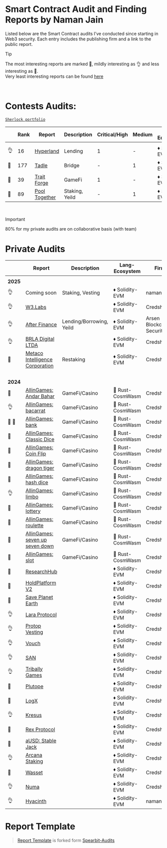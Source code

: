 <h1> Smart Contract Audit and Finding Reports by Naman Jain</h1>

Listed below are the Smart Contract audits I’ve conducted since starting in Web3 security. Each entry includes the publishing firm and a link to the public report.

> [!TIP]
> The most interesting reports are marked 💎, mildly interesting as 👌 and less interesting as 📰. <br>
> Very least interesting reports can be found [here](/least_interesting_reports.md)

<br>

# Contests Audits:

[`Sherlock portfolio`](https://audits.sherlock.xyz/watson/namx05)

|     | Rank | Report                                                                                                           | Description    | Critical/High | Medium | Lang-Ecosystem | Platform  |
| --- | ---- | ---------------------------------------------------------------------------------------------------------------- | -------------- | ------------- | ------ | -------------- | --------- |
|     |      |                                                                                                                  |                |               |        |                |           |
| 👌  | 16   | [Hyperland](https://cantina.xyz/competitions/cd180bb3-5d7d-46ed-8b99-d905e54a9d0b/leaderboard)                   | Lending        | 1             | -      | ♦ Solidity-EVM | Cantina   |
| 💎  | 177  | [Tadle](https://codehawks.cyfrin.io/c/2024-08-tadle/results?lt=contest&page=1&sc=reward&sj=reward&t=leaderboard) | Bridge         | -             | 1      | ♦ Solidity-EVM | CodeHawks |
| 💎  | 39   | [Trait Forge](https://code4rena.com/audits/2024-07-traitforge)                                                   | GameFi         | 1             | -      | ♦ Solidity-EVM | CodeArena |
| 📰  | 89   | [Pool Together](https://code4rena.com/audits/2023-07-pooltogether)                                               | Staking, Yeild | -             | 1      | ♦ Solidity-EVM | CodeArena |

<br>

> [!IMPORTANT]
> 80% for my private audits are on collaborative basis (with team)

# Private Audits

|             | Report                                                                                                                                            | Description              | Lang-Ecosystem   | Firm                      |
| ----------- | ------------------------------------------------------------------------------------------------------------------------------------------------- | ------------------------ | ---------------- | ------------------------- |
|             |
| <b>2025</b> |
| 👌          | Coming soon                                                                                                                                       | Staking, Vesting         | ♦ Solidity-EVM   | naman                     |
| 👌          | [W3.Labs](https://github.com/Credshields/audit-reports/blob/master/W3.labs_Final_Audit_Report.pdf)                                                |                          | ♦ Solidity-EVM   | Credshields               |
| 👌          | [After Finance](audit-reports/pdf/After-Finance-Report.pdf)                                                                                       | Lending/Borrowing, Yeild | ♦ Solidity-EVM   | Arsen Blockchain Security |
| 👌          | [BRLA Digital LTDA](https://github.com/Credshields/audit-reports/blob/master/BRLA_Final_Audit_Report.pdf)                                         |                          | ♦ Solidity-EVM   | Credshields               |
| 💎          | [Metaco Intelligence Corporation](https://github.com/Credshields/audit-reports/blob/master/Zoth_Final_Audit_Report.pdf)                           | Restaking                | ♦ Solidity-EVM   | Credshields               |
| <br>        |
| <b>2024</b> |
| 📰          | [AllinGames: Andar Bahar](https://github.com/Credshields/audit-reports/blob/master/AllInGames_Andar_Bahar_Final_Audit_Report.pdf)                 | GameFi/Casino            | 🦀 Rust-CosmWasm | Credshields               |
| 👌          | [AllinGames: bacarrat](https://github.com/Credshields/audit-reports/blob/master/AllInGames_Baccarat_Final_Audit_Report.pdf)                       | GameFi/Casino            | 🦀 Rust-CosmWasm | Credshields               |
| 💎 💎       | [AllinGames: bank](https://github.com/Credshields/audit-reports/blob/master/AllInGames_Bank_Final_Audit_Report.pdf)                               | GameFi/Casino            | 🦀 Rust-CosmWasm | Credshields               |
| 💎          | [AllinGames: Classic Dice](https://github.com/Credshields/audit-reports/blob/master/AllInGames_Classic_Dice_Final_Audit_Report.pdf)               | GameFi/Casino            | 🦀 Rust-CosmWasm | Credshields               |
| 💎          | [AllinGames: Coin Flip](https://github.com/Credshields/audit-reports/blob/master/AllInGames_Coin_Flip_Final_Audit_Report.pdf)                     | GameFi/Casino            | 🦀 Rust-CosmWasm | Credshields               |
| 📰          | [AllinGames: dragon tiger](https://github.com/Credshields/audit-reports/blob/master/AllInGames_Dragon_Tiger_Final_Audit_Report.pdf)               | GameFi/Casino            | 🦀 Rust-CosmWasm | Credshields               |
| 💎          | [AllinGames: hash dice](https://github.com/Credshields/audit-reports/blob/master/AllInGames_Hash_Dice_Final_Audit_Report.pdf)                     | GameFi/Casino            | 🦀 Rust-CosmWasm | Credshields               |
| 👌          | [AllinGames: limbo](https://github.com/Credshields/audit-reports/blob/master/AllInGames_Limbo_Final_Audit_Report.pdf)                             | GameFi/Casino            | 🦀 Rust-CosmWasm | Credshields               |
| 💎          | [AllinGames: lottery](https://github.com/Credshields/audit-reports/blob/master/AllInGames_Lottery_Final_Audit_Report.pdf)                         | GameFi/Casino            | 🦀 Rust-CosmWasm | Credshields               |
| 📰          | [AllinGames: roulette](https://github.com/Credshields/audit-reports/blob/master/AllInGames_Roulette_Final_Audit_Report.pdf)                       | GameFi/Casino            | 🦀 Rust-CosmWasm | Credshields               |
| 📰          | [AllinGames: seven up seven down](https://github.com/Credshields/audit-reports/blob/master/AllInGames_Seven_Up_Seven_Down_Final_Audit_Report.pdf) | GameFi/Casino            | 🦀 Rust-CosmWasm | Credshields               |
| 📰          | [AllinGames: slot](https://github.com/Credshields/audit-reports/blob/master/AllInGames_Slots_Final_Audit_Report.pdf)                              | GameFi/Casino            | 🦀 Rust-CosmWasm | Credshields               |
| 📰          | [ResearchHub](https://github.com/Credshields/audit-reports/blob/master/ResearchHub_SmartContract_Final_Audit_Report.pdf)                          |                          | ♦ Solidity-EVM   | Credshields               |
| 📰          | [HoldPlatform V2](https://github.com/Credshields/audit-reports/blob/master/HoldPlatform_Final_Audit_Report.pdf)                                   |                          | ♦ Solidity-EVM   | Credshields               |
| 💎          | [Save Planet Earth](https://github.com/Credshields/audit-reports/blob/master/SPE_Smart_Contract_Final_Audit_Report.pdf)                           |                          | ♦ Solidity-EVM   | Credshields               |
| 👌          | [Lara Protocol](https://github.com/Credshields/audit-reports/blob/master/Lara_Liquid_Staking_Final_Audit_Report.pdf)                              |                          | ♦ Solidity-EVM   | Credshields               |
| 👌          | [Protop Vesting](https://github.com/Credshields/audit-reports/blob/master/Protop_Vesting_Contracts_Final_Report.pdf)                              |                          | ♦ Solidity-EVM   | Credshields               |
| 👌          | [Vouch](https://github.com/Credshields/audit-reports/blob/master/Vouch_Contract_Final_Audit_Report.pdf)                                           |                          | ♦ Solidity-EVM   | Credshields               |
| 👌          | [SAN](https://github.com/Credshields/audit-reports/blob/master/SAN_Final_Report.pdf)                                                              |                          | ♦ Solidity-EVM   | Credshields               |
| 👌          | [Tribally Games](https://github.com/Credshields/audit-reports/blob/master/Tribally_Games_Final_Report.pdf)                                        |                          | ♦ Solidity-EVM   | Credshields               |
| 💎          | [Plutope](https://github.com/Credshields/audit-reports/blob/master/Plutope_Final_Audit_Report.pdf)                                                |                          | ♦ Solidity-EVM   | Credshields               |
| 💎          | [LogX](https://github.com/Credshields/audit-reports/blob/4d34781e41a23c270314fac5aced61fc24370f4c/LogX_Token_Final_Report.pdf)                    |                          | ♦ Solidity-EVM   | Credshields               |
| 👌          | [Kresus](https://github.com/Credshields/audit-reports/blob/master/Kresus_Final_Audit_Report.pdf)                                                  |                          | ♦ Solidity-EVM   | Credshields               |
| 💎          | [Rex Protocol](https://github.com/Credshields/audit-reports/blob/master/Rex_Exchange_Final_Audit_Report.pdf)                                      |                          | ♦ Solidity-EVM   | Credshields               |
| 💎          | [aUSD: Stable Jack](https://github.com/Credshields/audit-reports/blob/master/aUSD_SC_Final_Audit_Report.pdf)                                      |                          | ♦ Solidity-EVM   | Credshields               |
| 👌          | [Arcana Staking](https://github.com/Credshields/audit-reports/blob/master/Arcana_Staking_Contract_Final_Audit_Report.pdf)                         |                          | ♦ Solidity-EVM   | Credshields               |
| 💎          | [Wasset](https://github.com/Credshields/audit-reports/blob/master/Wasset_Final_Audit_Report.pdf)                                                  |                          | ♦ Solidity-EVM   | Credshields               |
| 👌          | [Numa](https://github.com/Credshields/audit-reports/blob/master/Numa_Final_Audit_Report.pdf)                                                      |                          | ♦ Solidity-EVM   | Credshields               |
| 👌          | [Hyacinth](audit-reports/md/Hyacinth-security-review.md)                                                                                          |                          | ♦ Solidity-EVM   | naman                     |

# Report Template

> [Report Template](report_template.md) is forked form [Spearbit-Audits](https://github.com/spearbit-audits/report-template/blob/main/report.md)
